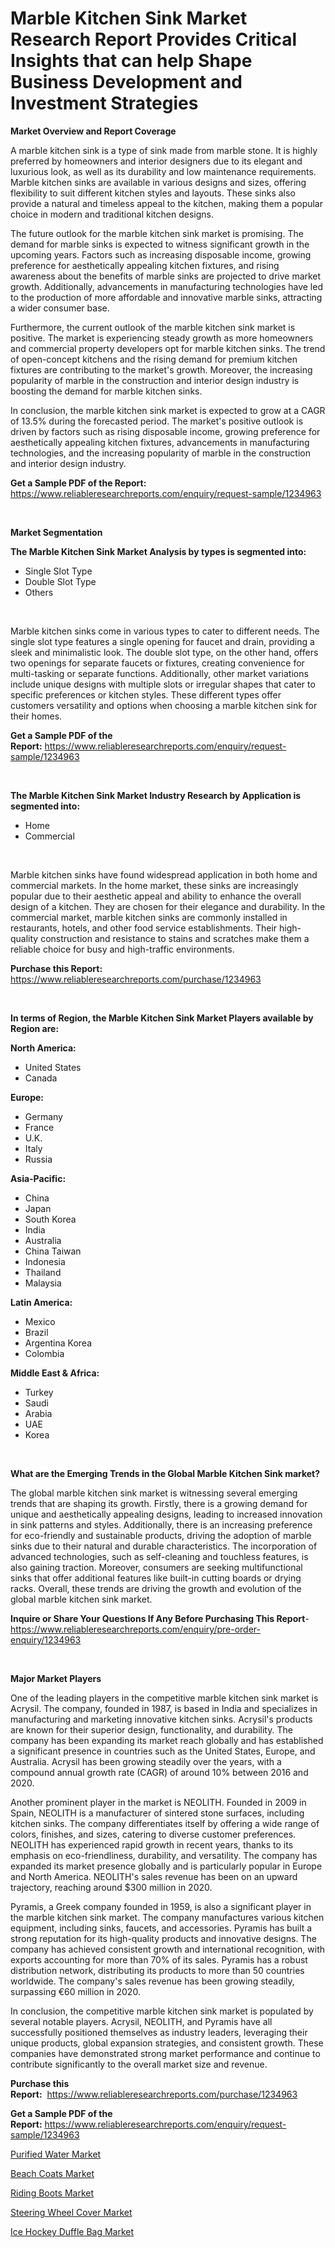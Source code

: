 <p><h1>Marble Kitchen Sink Market Research Report Provides Critical Insights that can help Shape Business Development and Investment Strategies</h1></p><p><strong>Market Overview and Report Coverage</strong></p>
<p><p>A marble kitchen sink is a type of sink made from marble stone. It is highly preferred by homeowners and interior designers due to its elegant and luxurious look, as well as its durability and low maintenance requirements. Marble kitchen sinks are available in various designs and sizes, offering flexibility to suit different kitchen styles and layouts. These sinks also provide a natural and timeless appeal to the kitchen, making them a popular choice in modern and traditional kitchen designs.</p><p>The future outlook for the marble kitchen sink market is promising. The demand for marble sinks is expected to witness significant growth in the upcoming years. Factors such as increasing disposable income, growing preference for aesthetically appealing kitchen fixtures, and rising awareness about the benefits of marble sinks are projected to drive market growth. Additionally, advancements in manufacturing technologies have led to the production of more affordable and innovative marble sinks, attracting a wider consumer base.</p><p>Furthermore, the current outlook of the marble kitchen sink market is positive. The market is experiencing steady growth as more homeowners and commercial property developers opt for marble kitchen sinks. The trend of open-concept kitchens and the rising demand for premium kitchen fixtures are contributing to the market's growth. Moreover, the increasing popularity of marble in the construction and interior design industry is boosting the demand for marble kitchen sinks.</p><p>In conclusion, the marble kitchen sink market is expected to grow at a CAGR of 13.5% during the forecasted period. The market's positive outlook is driven by factors such as rising disposable income, growing preference for aesthetically appealing kitchen fixtures, advancements in manufacturing technologies, and the increasing popularity of marble in the construction and interior design industry.</p></p>
<p><strong>Get a Sample PDF of the Report:</strong> <a href="https://www.reliableresearchreports.com/enquiry/request-sample/1234963">https://www.reliableresearchreports.com/enquiry/request-sample/1234963</a></p>
<p>&nbsp;</p>
<p><strong>Market Segmentation</strong></p>
<p><strong>The Marble Kitchen Sink Market Analysis by types is segmented into:</strong></p>
<p><ul><li>Single Slot Type</li><li>Double Slot Type</li><li>Others</li></ul></p>
<p>&nbsp;</p>
<p><p>Marble kitchen sinks come in various types to cater to different needs. The single slot type features a single opening for faucet and drain, providing a sleek and minimalistic look. The double slot type, on the other hand, offers two openings for separate faucets or fixtures, creating convenience for multi-tasking or separate functions. Additionally, other market variations include unique designs with multiple slots or irregular shapes that cater to specific preferences or kitchen styles. These different types offer customers versatility and options when choosing a marble kitchen sink for their homes.</p></p>
<p><strong>Get a Sample PDF of the Report:</strong>&nbsp;<a href="https://www.reliableresearchreports.com/enquiry/request-sample/1234963">https://www.reliableresearchreports.com/enquiry/request-sample/1234963</a></p>
<p>&nbsp;</p>
<p><strong>The Marble Kitchen Sink Market Industry Research by Application is segmented into:</strong></p>
<p><ul><li>Home</li><li>Commercial</li></ul></p>
<p>&nbsp;</p>
<p><p>Marble kitchen sinks have found widespread application in both home and commercial markets. In the home market, these sinks are increasingly popular due to their aesthetic appeal and ability to enhance the overall design of a kitchen. They are chosen for their elegance and durability. In the commercial market, marble kitchen sinks are commonly installed in restaurants, hotels, and other food service establishments. Their high-quality construction and resistance to stains and scratches make them a reliable choice for busy and high-traffic environments.</p></p>
<p><strong>Purchase this Report:</strong>&nbsp; <a href="https://www.reliableresearchreports.com/purchase/1234963">https://www.reliableresearchreports.com/purchase/1234963</a></p>
<p>&nbsp;</p>
<p><strong>In terms of Region, the Marble Kitchen Sink Market Players available by Region are:</strong></p>
<p>
    <p> <strong> North America: </strong>
        <ul>
            <li>United States</li>
            <li>Canada</li>
        </ul>
        </p> 
    <p> <strong> Europe: </strong>
        <ul>
            <li>Germany</li>
            <li>France</li>
            <li>U.K.</li>
            <li>Italy</li>
            <li>Russia</li>
        </ul>
        </p> 
    <p> <strong> Asia-Pacific: </strong>
        <ul>
            <li>China</li>
            <li>Japan</li>
            <li>South Korea</li>
            <li>India</li>
            <li>Australia</li>
            <li>China Taiwan</li>
            <li>Indonesia</li>
            <li>Thailand</li>
            <li>Malaysia</li>
        </ul>
        </p> 
    <p> <strong> Latin America: </strong>
        <ul>
            <li>Mexico</li>
            <li>Brazil</li>
            <li>Argentina Korea</li>
            <li>Colombia</li>
        </ul>
        </p> 
    <p> <strong> Middle East & Africa: </strong>
        <ul>
            <li>Turkey</li>
            <li>Saudi</li>
            <li>Arabia</li>
            <li>UAE</li>
            <li>Korea</li>
        </ul>
    </p>
    </p>
<p>&nbsp;</p>
<p><strong>What are the Emerging Trends in the Global Marble Kitchen Sink market?</strong></p>
<p><p>The global marble kitchen sink market is witnessing several emerging trends that are shaping its growth. Firstly, there is a growing demand for unique and aesthetically appealing designs, leading to increased innovation in sink patterns and styles. Additionally, there is an increasing preference for eco-friendly and sustainable products, driving the adoption of marble sinks due to their natural and durable characteristics. The incorporation of advanced technologies, such as self-cleaning and touchless features, is also gaining traction. Moreover, consumers are seeking multifunctional sinks that offer additional features like built-in cutting boards or drying racks. Overall, these trends are driving the growth and evolution of the global marble kitchen sink market.</p></p>
<p><strong>Inquire or Share Your Questions If Any Before Purchasing This Report</strong>- <a href="https://www.reliableresearchreports.com/enquiry/pre-order-enquiry/1234963">https://www.reliableresearchreports.com/enquiry/pre-order-enquiry/1234963</a></p>
<p>&nbsp;</p>
<p><strong>Major Market Players</strong></p>
<p><p>One of the leading players in the competitive marble kitchen sink market is Acrysil. The company, founded in 1987, is based in India and specializes in manufacturing and marketing innovative kitchen sinks. Acrysil's products are known for their superior design, functionality, and durability. The company has been expanding its market reach globally and has established a significant presence in countries such as the United States, Europe, and Australia. Acrysil has been growing steadily over the years, with a compound annual growth rate (CAGR) of around 10% between 2016 and 2020.</p><p>Another prominent player in the market is NEOLITH. Founded in 2009 in Spain, NEOLITH is a manufacturer of sintered stone surfaces, including kitchen sinks. The company differentiates itself by offering a wide range of colors, finishes, and sizes, catering to diverse customer preferences. NEOLITH has experienced rapid growth in recent years, thanks to its emphasis on eco-friendliness, durability, and versatility. The company has expanded its market presence globally and is particularly popular in Europe and North America. NEOLITH's sales revenue has been on an upward trajectory, reaching around $300 million in 2020.</p><p>Pyramis, a Greek company founded in 1959, is also a significant player in the marble kitchen sink market. The company manufactures various kitchen equipment, including sinks, faucets, and accessories. Pyramis has built a strong reputation for its high-quality products and innovative designs. The company has achieved consistent growth and international recognition, with exports accounting for more than 70% of its sales. Pyramis has a robust distribution network, distributing its products to more than 50 countries worldwide. The company's sales revenue has been growing steadily, surpassing €60 million in 2020.</p><p>In conclusion, the competitive marble kitchen sink market is populated by several notable players. Acrysil, NEOLITH, and Pyramis have all successfully positioned themselves as industry leaders, leveraging their unique products, global expansion strategies, and consistent growth. These companies have demonstrated strong market performance and continue to contribute significantly to the overall market size and revenue.</p></p>
<p><strong>Purchase this Report:</strong>&nbsp;&nbsp;<a href="https://www.reliableresearchreports.com/purchase/1234963">https://www.reliableresearchreports.com/purchase/1234963</a></p>
<p></p>
<p><strong>Get a Sample PDF of the Report:</strong>&nbsp;<a href="https://www.reliableresearchreports.com/enquiry/request-sample/1234963">https://www.reliableresearchreports.com/enquiry/request-sample/1234963</a></p>
<p><p><a href="https://github.com/nathandecarvalho/Market-Research-Report-List-1/blob/main/purified-water-market.md">Purified Water Market</a></p><p><a href="https://github.com/globismark/Market-Research-Report-List-1/blob/main/beach-coats-market.md">Beach Coats Market</a></p><p><a href="https://github.com/mauripalmi/Market-Research-Report-List-1/blob/main/riding-boots-market.md">Riding Boots Market</a></p><p><a href="https://github.com/bmorecock/Market-Research-Report-List-1/blob/main/steering-wheel-cover-market.md">Steering Wheel Cover Market</a></p><p><a href="https://github.com/lylyparadise/Market-Research-Report-List-1/blob/main/ice-hockey-duffle-bag-market.md">Ice Hockey Duffle Bag Market</a></p></p>